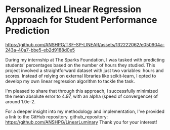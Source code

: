 # Personalized Linear Regression Approach for Student Performance Prediction


https://github.com/ANSHPG/TSF-SP-LINEAR/assets/132222062/e050904a-243a-40a7-bbe5-eb2d9188d0e5

During my internship at The Sparks Foundation, I was tasked with predicting students' percentages based on the number of hours they studied. This project involved a straightforward dataset with just two variables: hours and scores. Instead of relying on external libraries like scikit-learn, I opted to develop my own linear regression algorithm to tackle the task.

I'm pleased to share that through this approach, I successfully minimized the mean absolute error to 4.97, with an alpha (speed of convergence) of around 1.0e-2.

For a deeper insight into my methodology and implementation, I've provided a link to the GitHub repository. 
github_repository:  https://github.com/ANSHPG/LinearLuminary
Thank you for your interest!
